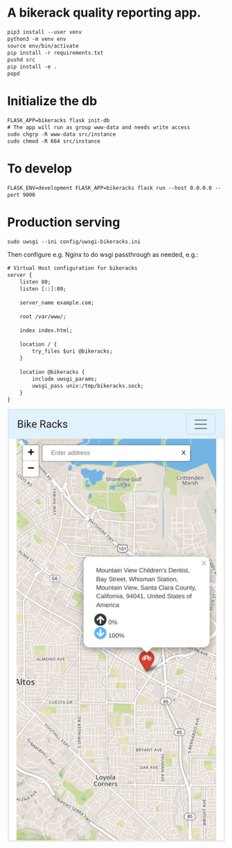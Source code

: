 # A bikerack quality reporting app.

```
pip3 install --user venv
python3 -m venv env
source env/bin/activate
pip install -r requirements.txt
pushd src
pip install -e .
popd
```

# Initialize the db
```
FLASK_APP=bikeracks flask init-db
# The app will run as group www-data and needs write access
sudo chgrp -R www-data src/instance
sudo chmod -R 664 src/instance
```

# To develop
```
FLASK_ENV=development FLASK_APP=bikeracks flask run --host 0.0.0.0 --port 9000
```

# Production serving
```
sudo uwsgi --ini config/uwsgi-bikeracks.ini
```

Then configure e.g. Nginx to do wsgi passthrough as needed, e.g.:

```
# Virtual Host configuration for bikeracks
server {
	listen 80;
	listen [::]:80;

	server_name example.com;

	root /var/www/;

	index index.html;

	location / {
		try_files $uri @bikeracks;
	}

	location @bikeracks {
		include uwsgi_params;
		uwsgi_pass unix:/tmp/bikeracks.sock;
	}
}
```
![Alt text](https://raw.githubusercontent.com/andrayantelo/Bike-Racks/master/mobileimg.png)
